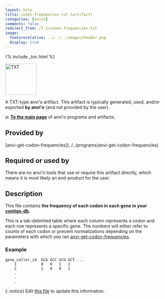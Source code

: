```yaml
---
layout: help
title: codon-frequencies-txt [artifact]
categories: [anvio]
comments: false
redirect_from: /7.1/codon-frequencies-txt
image:
  featurerelative: ../../../images/header.png
  display: true
---
```



{% include _toc.html %}


<img src="../../images/icons/TXT.png" alt="TXT" style="width:100px; border:none" />

A TXT-type anvi'o artifact. This artifact is typically generated, used, and/or exported **by anvi'o** (and not provided by the user)..

🔙 **[To the main page](../../)** of anvi'o programs and artifacts.

## Provided by


<p style="text-align: left" markdown="1"><span class="artifact-p">[anvi-get-codon-frequencies](../../programs/anvi-get-codon-frequencies)</span></p>


## Required or used by


There are no anvi'o tools that use or require this artifact directly, which means it is most likely an end-product for the user.


## Description

This file contains **the frequency of each codon in each gene in your <span class="artifact-n">[contigs-db](/help/7.1/artifacts/contigs-db)</span>.** 

This is a tab-delimited table where each column represents a codon and each row represents a specific gene. The numbers will either refer to counts of each codon or precent normalizations depending on the parameters with which you ran <span class="artifact-n">[anvi-get-codon-frequencies](/help/7.1/programs/anvi-get-codon-frequencies)</span>. 

### Example

    gene_caller_id  GCA GCC GCG GCT ...
        1           0   0   1   2
        2           1   0   0   2
        .
        .
        .


{:.notice}
Edit [this file](https://github.com/merenlab/anvio/tree/master/anvio/docs/artifacts/codon-frequencies-txt.md) to update this information.

